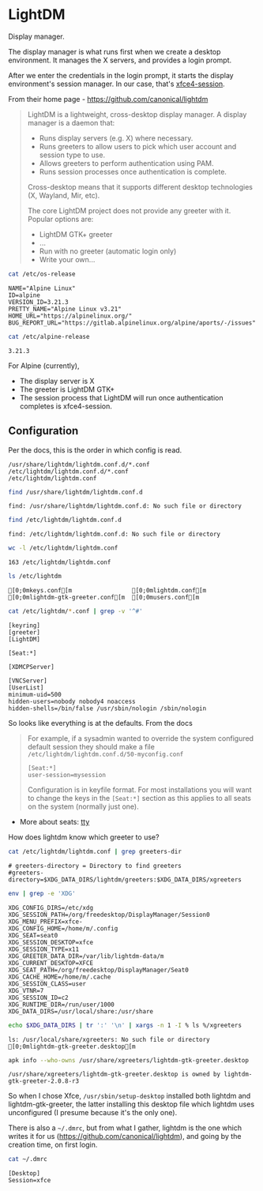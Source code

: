 # LightDM

Display manager.

The display manager is what runs first when we create a desktop environment. It manages the X servers, and provides a login prompt.

After we enter the credentials in the login prompt, it starts the display environment's session manager. In our case, that's [xfce4-session](xfce.html).

From their home page - https://github.com/canonical/lightdm

> LightDM is a lightweight, cross-desktop display manager. A display manager is a daemon that:
>
> * Runs display servers (e.g. X) where necessary.
> * Runs greeters to allow users to pick which user account and session type to use.
> * Allows greeters to perform authentication using PAM.
> * Runs session processes once authentication is complete.
>
> Cross-desktop means that it supports different desktop technologies (X, Wayland, Mir, etc).
>
> The core LightDM project does not provide any greeter with it. Popular options are:
>
> * LightDM GTK+ greeter
> * ...
> * Run with no greeter (automatic login only)
> * Write your own...


```bash
cat /etc/os-release
```

    NAME="Alpine Linux"
    ID=alpine
    VERSION_ID=3.21.3
    PRETTY_NAME="Alpine Linux v3.21"
    HOME_URL="https://alpinelinux.org/"
    BUG_REPORT_URL="https://gitlab.alpinelinux.org/alpine/aports/-/issues"



```bash
cat /etc/alpine-release
```

    3.21.3


For Alpine (currently),
* The display server is X
* The greeter is LightDM GTK+
* The session process that LightDM will run once authentication completes is xfce4-session.

## Configuration

Per the docs, this is the order in which config is read.
```
/usr/share/lightdm/lightdm.conf.d/*.conf
/etc/lightdm/lightdm.conf.d/*.conf
/etc/lightdm/lightdm.conf
```


```bash
find /usr/share/lightdm/lightdm.conf.d
```

    find: /usr/share/lightdm/lightdm.conf.d: No such file or directory





```bash
find /etc/lightdm/lightdm.conf.d
```

    find: /etc/lightdm/lightdm.conf.d: No such file or directory





```bash
wc -l /etc/lightdm/lightdm.conf
```

    163 /etc/lightdm/lightdm.conf



```bash
ls /etc/lightdm
```

    [0;0mkeys.conf[m                 [0;0mlightdm.conf[m
    [0;0mlightdm-gtk-greeter.conf[m  [0;0musers.conf[m



```bash
cat /etc/lightdm/*.conf | grep -v '^#'
```

    [keyring]
    [greeter]
    [LightDM]
    
    [Seat:*]
    
    [XDMCPServer]
    
    [VNCServer]
    [UserList]
    minimum-uid=500
    hidden-users=nobody nobody4 noaccess
    hidden-shells=/bin/false /usr/sbin/nologin /sbin/nologin


So looks like everything is at the defaults. From the docs

> For example, if a sysadmin wanted to override the system configured default session they should make a file `/etc/lightdm/lightdm.conf.d/50-myconfig.conf`
>
> ```
> [Seat:*]
> user-session=mysession
> ```
>
> Configuration is in keyfile format. For most installations you will want to change the keys in the `[Seat:*]` section as this applies to all seats on the system (normally just one).

* More about seats: [tty](tty.html)

How does lightdm know which greeter to use?


```bash
cat /etc/lightdm/lightdm.conf | grep greeters-dir
```

    # greeters-directory = Directory to find greeters
    #greeters-directory=$XDG_DATA_DIRS/lightdm/greeters:$XDG_DATA_DIRS/xgreeters



```bash
env | grep -e 'XDG'
```

    XDG_CONFIG_DIRS=/etc/xdg
    XDG_SESSION_PATH=/org/freedesktop/DisplayManager/Session0
    XDG_MENU_PREFIX=xfce-
    XDG_CONFIG_HOME=/home/m/.config
    XDG_SEAT=seat0
    XDG_SESSION_DESKTOP=xfce
    XDG_SESSION_TYPE=x11
    XDG_GREETER_DATA_DIR=/var/lib/lightdm-data/m
    XDG_CURRENT_DESKTOP=XFCE
    XDG_SEAT_PATH=/org/freedesktop/DisplayManager/Seat0
    XDG_CACHE_HOME=/home/m/.cache
    XDG_SESSION_CLASS=user
    XDG_VTNR=7
    XDG_SESSION_ID=c2
    XDG_RUNTIME_DIR=/run/user/1000
    XDG_DATA_DIRS=/usr/local/share:/usr/share



```bash
echo $XDG_DATA_DIRS | tr ':' '\n' | xargs -n 1 -I % ls %/xgreeters
```

    ls: /usr/local/share/xgreeters: No such file or directory
    [0;0mlightdm-gtk-greeter.desktop[m





```bash
apk info --who-owns /usr/share/xgreeters/lightdm-gtk-greeter.desktop
```

    /usr/share/xgreeters/lightdm-gtk-greeter.desktop is owned by lightdm-gtk-greeter-2.0.8-r3


So when I chose Xfce, `/usr/sbin/setup-desktop` installed both lightdm and lightdm-gtk-greeter, the latter installing this desktop file which lightdm uses unconfigured (I presume because it's the only one).

There is also a `~/.dmrc`, but from what I gather, lightdm is the one which writes it for us (https://github.com/canonical/lightdm), and going by the creation time, on first login.


```bash
cat ~/.dmrc
```

    [Desktop]
    Session=xfce



```bash

```
